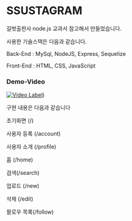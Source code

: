 # SSUSTAGRAM
길벗출판사 node.js 교과서 참고해서 만들었습니다.

사용한 기술스택은 다음과 같습니다.

Back-End : MySql, NodeJS, Express, Sequelize

Front-End : HTML, CSS, JavaScript

### Demo-Video
[![Video Label](http://img.youtube.com/vi/5c7VkSnKC-c/0.jpg)]([https://youtu.be/5c7VkSnKC-c?si=mG4v_7-Z0gTNE3lV]))

구현 내용은 다음과 같습니다

초기화면 (/) 

사용자 등록 (/account) 

사용자 소개 (/profile) 

홈 (/home) 

검색(/search)

업로드 (/new) 

삭제 (/edit)  

팔로우 목록(/follow)

